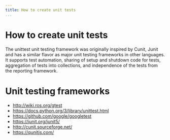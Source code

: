 ```yaml
---
title: How to create unit tests
...
```


# How to create unit tests

The unittest unit testing framework was originally inspired by Cunit, Junit and has a similar flavor as major unit testing frameworks in other languages. It supports test automation, sharing of setup and shutdown code for tests, aggregation of tests into collections, and independence of the tests from the reporting framework.


# Unit testing frameworks
* http://wiki.ros.org/gtest
* https://docs.python.org/3/library/unittest.html
* https://github.com/google/googletest
* https://junit.org/junit5/
* http://cunit.sourceforge.net/
* https://qunitjs.com/
